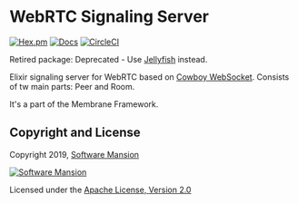# WebRTC Signaling Server

[![Hex.pm](https://img.shields.io/hexpm/v/membrane_webrtc_server.svg)](https://hex.pm/packages/membrane_webrtc_server)
[![Docs](https://img.shields.io/badge/api-docs-yellow.svg?style=flat)](https://hexdocs.pm/membrane_webrtc_server)
[![CircleCI](https://circleci.com/gh/membraneframework/webrtc-server.svg?style=svg)](https://circleci.com/gh/membraneframework/webrtc_server)

Retired package: Deprecated - Use [Jellyfish](https://github.com/jellyfish-dev/jellyfish) instead.

Elixir signaling server for WebRTC based on 
[Cowboy WebSocket](https://ninenines.eu/docs/en/cowboy/2.6/manual/cowboy_websocket/).
Consists of tw main parts: Peer and Room.

It's a part of the Membrane Framework.

## Copyright and License

Copyright 2019, [Software Mansion](https://swmansion.com/?utm_source=git&utm_medium=readme&utm_campaign=membrane)

[![Software Mansion](https://logo.swmansion.com/logo?color=white&variant=desktop&width=200&tag=membrane-github)](https://swmansion.com/?utm_source=git&utm_medium=readme&utm_campaign=membrane)

Licensed under the [Apache License, Version 2.0](LICENSE)
